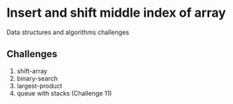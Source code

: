 # Insert and shift middle index of array
Data structures and algorithms challenges

## Challenges
1. shift-array
2. binary-search
3. largest-product
4. queue with stacks (Challenge 11)

